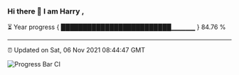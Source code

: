 ### Hi there 👋 I am Harry , 

⏳ Year progress { █████████████████████████▁▁▁▁▁ } 84.76 %

---

⏰ Updated on Sat, 06 Nov 2021 08:44:47 GMT

![Progress Bar CI](https://github.com/duykhang68/duykhang68/workflows/Progress%20Bar%20CI/badge.svg)
